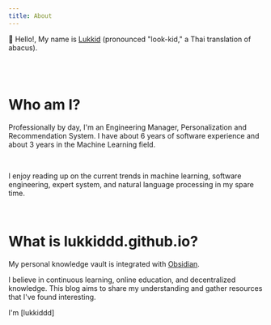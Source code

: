 ```yaml
---
title: About
---
```



👋 Hello!, My name is [Lukkid](https://www.linkedin.com/in/s-phasathorn/) (pronounced "look-kid," a Thai translation of abacus).

<br>
<br>

# Who am I?

Professionally by day, I'm an Engineering Manager, Personalization and Recommendation System. I have about 6 years of software experience and about 3 years in the Machine Learning field.

<br>

I enjoy reading up on the current trends in machine learning, software engineering, expert system, and natural language processing in my spare time.

<br>

# What is lukkiddd.github.io?

My personal knowledge vault is integrated with [Obsidian](https://obsidian.md/). 

I believe in continuous learning, online education, and decentralized knowledge. This blog aims to share my understanding and gather resources that I've found interesting.


I'm [lukkiddd]
